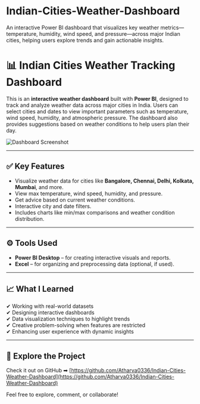 # Indian-Cities-Weather-Dashboard
An interactive Power BI dashboard that visualizes key weather metrics—temperature, humidity, wind speed, and pressure—across major Indian cities, helping users explore trends and gain actionable insights.

# 📊 Indian Cities Weather Tracking Dashboard

This is an **interactive weather dashboard** built with **Power BI**, designed to track and analyze weather data across major cities in India. Users can select cities and dates to view important parameters such as temperature, wind speed, humidity, and atmospheric pressure. The dashboard also provides suggestions based on weather conditions to help users plan their day.

![Dashboard Screenshot](https://github.com/Atharva0336/Indian-Cities-Weather-Dashboard/raw/main/images/dashboard.png)

---

## ✅ Key Features
- Visualize weather data for cities like **Bangalore, Chennai, Delhi, Kolkata, Mumbai**, and more.
- View max temperature, wind speed, humidity, and pressure.
- Get advice based on current weather conditions.
- Interactive city and date filters.
- Includes charts like min/max comparisons and weather condition distribution.

---

## ⚙ Tools Used
- **Power BI Desktop** – for creating interactive visuals and reports.
- **Excel** – for organizing and preprocessing data (optional, if used).

---

## 📈 What I Learned
✔ Working with real-world datasets  
✔ Designing interactive dashboards  
✔ Data visualization techniques to highlight trends  
✔ Creative problem-solving when features are restricted  
✔ Enhancing user experience with dynamic insights

---

## 📂 Explore the Project
Check it out on GitHub ➡ [https://github.com/Atharva0336/Indian-Cities-Weather-Dashboard](https://github.com/Atharva0336/Indian-Cities-Weather-Dashboard)


Feel free to explore, comment, or collaborate!
